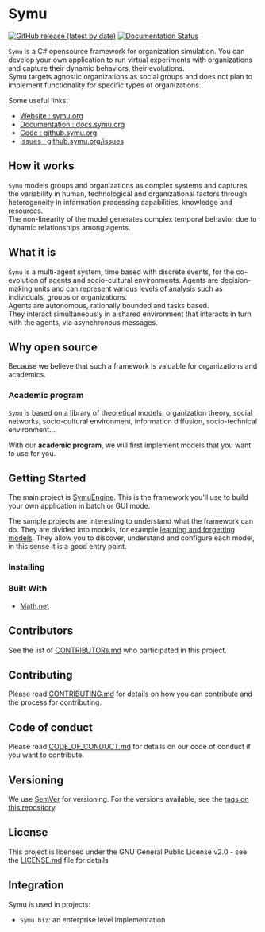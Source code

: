 # Symu
[![GitHub release (latest by date)](https://img.shields.io/github/v/release/lmorisse/symu?style=flat-square)](https://github.com/lmorisse/Symu/releases/latest)
[![Documentation Status](https://readthedocs.org/projects/symu/badge/?version=latest)](https://symu.readthedocs.io/en/latest/?badge=latest)

``Symu`` is a C# opensource framework for organization simulation. 
You can develop your own application to run virtual experiments with organizations and capture their dynamic behaviors, their evolutions.<br>
Symu targets agnostic organizations as social groups and does not plan to implement functionality for specific types of organizations.<br>

Some useful links:
* [Website : symu.org](https://symu.org/)
* [Documentation : docs.symu.org](http://docs.symu.org/)
* [Code : github.symu.org](http://github.symu.org/)
* [Issues : github.symu.org/issues](http://github.symu.org/issues/)

## How it works

``Symu`` models groups and organizations as complex systems and captures the variability in human, technological and organizational factors through heterogeneity in information processing capabilities, knowledge and resources.<br>
The non-linearity of the model generates complex temporal behavior due to dynamic relationships among agents.

## What it is

``Symu`` is a multi-agent system, time based with discrete events, for the co-evolution of agents and socio-cultural environments.
Agents are decision-making units and can represent various levels of analysis such as individuals, groups or organizations.<br>
Agents are autonomous, rationally bounded and tasks based.<br>
They interact simultaneously in a shared environment that interacts in turn with the agents, via asynchronous messages.

## Why open source

Because we believe that such a framework is valuable for organizations and academics.

### Academic program

``Symu`` is based on a library of theoretical models:
organization theory, social networks, socio-cultural environment, information diffusion, socio-technical environment…

With our **academic program**, we will first implement models that you want to use for you.

## Getting Started
The main project is [SymuEngine](https://github.com/lmorisse/Symu/tree/master/Symu%20source%20code/SymuEngine). This is the framework you'll use to build your own application in batch or GUI mode.

The sample projects are interesting to understand what the framework can do. They are divided into models, for example [learning and forgetting models](https://github.com/lmorisse/Symu/tree/master/Symu%20examples/SymuLearnAndForget). They allow you to discover, understand and configure each model, in this sense it is a good entry point.

### Installing

### Built With

* [Math.net](https://www.math.net/)

## Contributors

See the list of [CONTRIBUTORs.md](CONTRIBUTORs.md) who participated in this project.

## Contributing

Please read [CONTRIBUTING.md](CONTRIBUTING.md) for details on how you can contribute and the process for contributing.

## Code of conduct

Please read [CODE_OF_CONDUCT.md](CODE_OF_CONDUCT.md) for details on our code of conduct if you want to contribute.

## Versioning

We use [SemVer](http://semver.org/) for versioning. For the versions available, see the [tags on this repository](https://github.com/lmorisse/Symu/releases). 

## License

This project is licensed under the GNU General Public License v2.0 - see the [LICENSE.md](LICENSE.md) file for details

## Integration

Symu is used in projects:
- ``Symu.biz``: an enterprise level implementation
